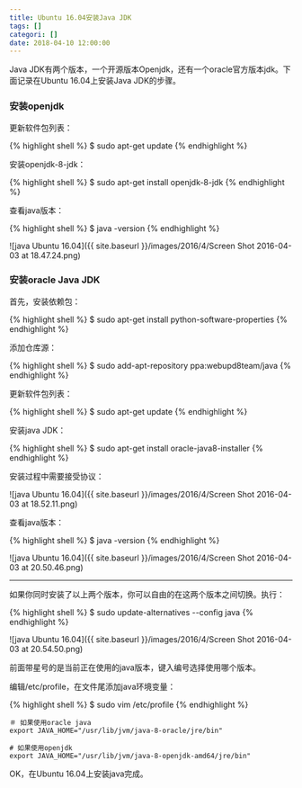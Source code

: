 ```yaml
---
title: Ubuntu 16.04安装Java JDK
tags: []
categori: []
date: 2018-04-10 12:00:00
---
```


Java JDK有两个版本，一个开源版本Openjdk，还有一个oracle官方版本jdk。下面记录在Ubuntu 16.04上安装Java JDK的步骤。

### 安装openjdk

更新软件包列表：

{% highlight shell %}
$ sudo apt-get update
{% endhighlight %}

安装openjdk-8-jdk：

{% highlight shell %}
$ sudo apt-get install openjdk-8-jdk
{% endhighlight %}

查看java版本：

{% highlight shell %}
$ java -version
{% endhighlight %}

![java Ubuntu 16.04]({{ site.baseurl }}/images/2016/4/Screen Shot 2016-04-03 at 18.47.24.png)

### 安装oracle Java JDK

首先，安装依赖包：

{% highlight shell %}
$ sudo apt-get install python-software-properties
{% endhighlight %}

添加仓库源：

{% highlight shell %}
$ sudo add-apt-repository ppa:webupd8team/java
{% endhighlight %}

更新软件包列表：

{% highlight shell %}
$ sudo apt-get update
{% endhighlight %}

安装java JDK：

{% highlight shell %}
$ sudo apt-get install oracle-java8-installer
{% endhighlight %}

安装过程中需要接受协议：

![java Ubuntu 16.04]({{ site.baseurl }}/images/2016/4/Screen Shot 2016-04-03 at 18.52.11.png)

查看java版本：

{% highlight shell %}
$ java -version
{% endhighlight %}

![java Ubuntu 16.04]({{ site.baseurl }}/images/2016/4/Screen Shot 2016-04-03 at 20.50.46.png)

*****

如果你同时安装了以上两个版本，你可以自由的在这两个版本之间切换。执行：

{% highlight shell %}
$ sudo update-alternatives --config java
{% endhighlight %}

![java Ubuntu 16.04]({{ site.baseurl }}/images/2016/4/Screen Shot 2016-04-03 at 20.54.50.png)

前面带星号的是当前正在使用的java版本，键入编号选择使用哪个版本。

编辑/etc/profile，在文件尾添加java环境变量：

{% highlight shell %}
$ sudo vim /etc/profile
{% endhighlight %}

```
＃ 如果使用oracle java
export JAVA_HOME="/usr/lib/jvm/java-8-oracle/jre/bin"

# 如果使用openjdk
export JAVA_HOME="/usr/lib/jvm/java-8-openjdk-amd64/jre/bin"
```

OK，在Ubuntu 16.04上安装java完成。
